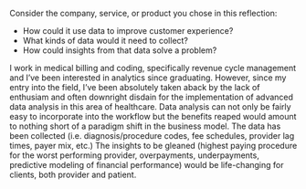 
Consider the company, service, or product you chose in this reflection:

-   How could it use data to improve customer experience?
-   What kinds of data would it need to collect? 
-   How could insights from that data solve a problem?

I work in medical billing and coding, specifically revenue cycle management and I’ve been interested in analytics since graduating. However, since my entry into the field, I’ve been absolutely taken aback by the lack of enthusiam and often downright disdain for the implementation of advanced data analysis in this area of healthcare. Data analysis can not only be fairly easy to incorporate into the workflow but the benefits reaped would amount to nothing short of a paradigm shift in the business model. The data has been collected (i.e. diagnosis/procedure codes, fee schedules, provider lag times, payer mix, etc.) The insights to be gleaned (highest paying procedure for the worst performing provider, overpayments, underpayments, predictive modeling of financial performance) would be life-changing for clients, both provider and patient.